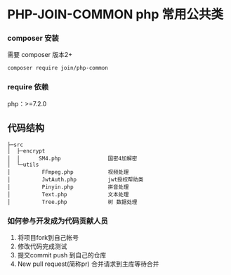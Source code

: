 # PHP-JOIN-COMMON php 常用公共类

### composer 安装
需要 composer 版本2+

```
composer require join/php-common
```
### require 依赖

php：>=7.2.0

## 代码结构
```
├─src
│  ├─encrypt
│  │      SM4.php               国密4加解密
│  └─utils
│          FFmpeg.php           视频处理
│          JwtAuth.php          jwt授权帮助类
│          Pinyin.php           拼音处理
│          Text.php             文本处理
│          Tree.php             树 数据处理
```

### 如何参与开发成为代码贡献人员

1. 将项目fork到自己帐号
2. 修改代码完成测试
3. 提交commit push 到自己的仓库
3. New pull request(简称pr) 合并请求到主库等待合并
